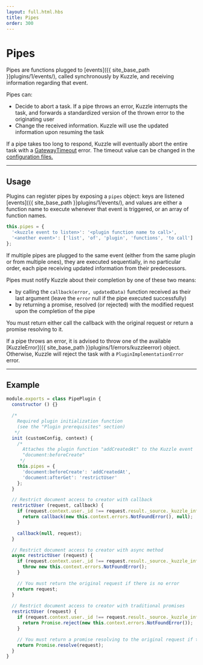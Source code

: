```yaml
---
layout: full.html.hbs
title: Pipes
order: 300
---
```


# Pipes

Pipes are functions plugged to [events]({{ site_base_path }}plugins/1/events/), called synchronously by Kuzzle, and receiving information regarding that event.

Pipes can:

* Decide to abort a task. If a pipe throws an error, Kuzzle interrupts the task, and forwards a standardized version of the thrown error to the originating user
* Change the received information. Kuzzle will use the updated information upon resuming the task

<div class="alert alert-warning">If a pipe takes too long to respond, Kuzzle will eventually abort the entire task with a <a href="{{ site_base_path }}plugins/1/errors/gatewaytimeouterror">GatewayTimeout</a> error. The timeout value can be changed in the <a href="{{ site_base_path }}guide/1/essentials/configuration">configuration files.</a></div>


---

## Usage

Plugins can register pipes by exposing a `pipes` object: keys are listened [events]({{ site_base_path }}plugins/1/events/), and values are either a function name to execute whenever that event is triggered, or an array of function names.

```javascript
this.pipes = {
  '<kuzzle event to listen>': '<plugin function name to call>',
  '<another event>': ['list', 'of', 'plugin', 'functions', 'to call']
};
```

If multiple pipes are plugged to the same event (either from the same plugin or from multiple ones), they are executed sequentially, in no particular order, each pipe receiving updated information from their predecessors.

Pipes must notify Kuzzle about their completion by one of these two means:

* by calling the `callback(error, updatedData)` function received as their last argument (leave the `error` null if the pipe executed successfully)
* by returning a promise, resolved (or rejected) with the modified request upon the completion of the pipe

<div class="alert alert-warning">You must return either call the callback with the original request or return a promise resolving to it.</div>

If a pipe throws an error, it is advised to throw one of the available [KuzzleError]({{ site_base_path }}plugins/1/errors/kuzzleerror) object. Otherwise, Kuzzle will reject the task with a `PluginImplementationError` error.

---

## Example

```javascript
module.exports = class PipePlugin {
  constructor () {}

  /*
    Required plugin initialization function
    (see the "Plugin prerequisites" section)
   */
  init (customConfig, context) {
    /*
      Attaches the plugin function "addCreatedAt" to the Kuzzle event
      "document:beforeCreate"
     */
    this.pipes = {
      'document:beforeCreate': 'addCreatedAt',
      'document:afterGet': 'restrictUser'
    };
  }

  // Restrict document access to creator with callback
  restrictUser (request, callback) {
    if (request.context.user._id !== request.result._source._kuzzle_info.author) {
      return callback(new this.context.errors.NotFoundError(), null);
    }

    callback(null, request);
  }

  // Restrict document access to creator with async method
  async restrictUser (request) {
    if (request.context.user._id !== request.result._source._kuzzle_info.author) {
      throw new this.context.errors.NotFoundError();
    }

    // You must return the original request if there is no error
    return request;
  }
  
  // Restrict document access to creator with traditional promises
  restrictUser (request) {
    if (request.context.user._id !== request.result._source._kuzzle_info.author) {
      return Promise.reject(new this.context.errors.NotFoundError());
    }

    // You must return a promise resolving to the original request if there is no error
    return Promise.resolve(request);
  }
}
```
